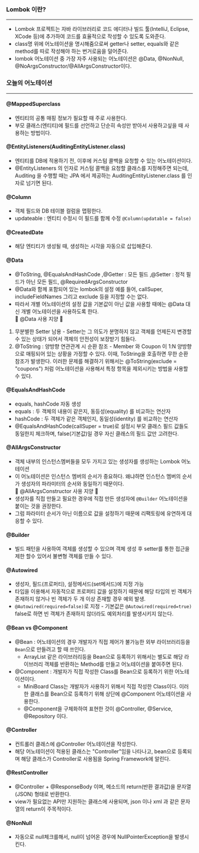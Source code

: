 ### Lombok 이란?
---
+ Lombok 프로젝트는 자바 라이브러리로 코드 에디터나 빌드 툴(IntelliJ, Eclipse, XCode 등)에 추가하여 코드를 효율적으로 작성할 수 있도록 도와준다. 
+ class명 위에 어노테이션을 명시해줌으로써 getter나 setter, equals와 같은 method를 따로 작성해야 하는 번거로움을 덜어준다.
+ lombok 어노테이션 중 가장 자주 사용되는 어노테이션은 @Data, @NonNull, @NoArgsConstructor/@AllArgsConstructor이다.

### 오늘의 어노테이션
---
#### @MappedSuperclass
+ 엔티티의 공통 매핑 정보가 필요할 때 주로 사용한다. 
+ 부모 클래스(엔티티)에 필드를 선언하고 단순히 속성만 받아서 사용하고싶을 때 사용하는 방법이다.

#### @EntityListeners(AuditingEntityListener.class)
+ 엔티티를 DB에 적용하기 전, 이후에 커스텀 콜백을 요청할 수 있는 어노테이션이다.
+ @EntityListeners 의 인자로 커스텀 콜백을 요청할 클래스를 지정해주면 되는데, Auditing 을 수행할 때는 JPA 에서 제공하는 AuditingEntityListener.class 를 인자로 넘기면 된다.

#### @Column
+ 객체 필드와 DB 테이블 컬럼을 맵핑한다.
+ updateable : 엔티티 수정시 이 필드를 함께 수정 `@Column(updatable = false)`

#### @CreatedDate
+ 해당 엔티티가 생성될 때, 생성하는 시각을 자동으로 삽입해준다.

#### @Data
+ @ToString, @EqualsAndHashCode ,@Getter : 모든 필드 ,@Setter : 정적 필드가 아닌 모든 필드, @RequiredArgsConstructor
+ @Data와 함께 포함되어 있는 lombok의 설정 예를 들어, callSuper, includeFieldNames 그리고 exclude 등을 지정할 수는 없다.
+ 따라서 개별 어노테이션의 설정 값을 기본값이 아닌 값을 사용할 때에는 @Data 대신 개별 어노테이션을 사용하도록 한다.  
🎉 @Data 사용 지양 🎉  
1. 무분별한 Setter 남용 - Setter는 그 의도가 분명하지 않고 객체를 언제든지 변경할 수 있는 상태가 되어서 객체의 안전성이 보장받기 힘들다.
2. @ToString : 양방향 연관관계 시 순환 참조 - Member 와 Coupon 이 1:N 양방향으로 매핑되어 있는 상황을 가정할 수 있다. 이때, ToString을 호출하면 무한 순환 참조가 발생한다. 이러한 문제를 해결하기 위해서는 @ToString(exclude = "coupons") 처럼 어노테이션을 사용해서 특정 항목을 제외시키는 방법을 사용할 수 있다.  

#### @EqualsAndHashCode
+ equals, hashCode 자동 생성
+ equals : 두 객체의 내용이 같은지, 동등성(equality) 를 비교하는 연산자
+ hashCode : 두 객체가 같은 객체인지, 동일성(identity) 를 비교하는 연산자
+ @EqualsAndHashCode(callSuper = true)로 설정시 부모 클래스 필드 값들도 동일한지 체크하며, false(기본값)일 경우 자신 클래스의 필드 값만 고려한다.

#### @AllArgsConstructor
+ 객체 내부의 인스턴스멤버들을 모두 가지고 있는 생성자를 생성하는 Lombok 어노테이션
+ 이 어노테이션은 인스턴스 멤버의 순서가 중요하다. 왜냐하면 인스턴스 멤버의 순서가 생성자의 파라미터의 순서와 동일하기 때문이다.   
🎉 @AllArgsConstructor 사용 지양 🎉  
+ 생성자를 직접 만들고 필요한 경우에 직접 만든 생성자에 `@Builder` 어노테이션을 붙이는 것을 권장한다. 
+ 그럼 파라미터 순서가 아닌 이름으로 값을 설정하기 때문에 리팩토링에 유연하게 대응할 수 있다.

#### @Builder
+ 빌드 패턴을 사용하여 객체를 생성할 수 있으며 객체 생성 후 setter를 통한 접근을 제한 할수 있어서 불변형 객체를 만들 수 있다.

#### @Autowired 
+ 생성자, 필드(프로퍼티), 설정메서드(set메서드)에 지정 가능
+ 타입을 이용해서 자동적으로 프로퍼티 값을 설정하기 때문에 해당 타입의 빈 객체가 존재하지 않거나 빈 객체가 두 개 이상 존재할 경우 예외 발생.
+ `@Autowired(required=false)`로 지정 - 기본값은 `@Autowired(required=true)` false로 하면 빈 객체가 존재하지 않더라도 예외처리를 발생시키지 않는다.

#### @Bean vs @Component
+ @Bean : 어노테이션의 경우 개발자가 직접 제어가 불가능한 외부 라이브러리등을 `Bean`으로 만들려고 할 때 쓰인다.
  + ArrayList 같은 라이브러리등을 Bean으로 등록하기 위해서는 별도로 해당 라이브러리 객체를 반환하는 Method를 만들고 어노테이션을 붙여주면 된다.
+ @Component : 개발자가 직접 작성한 Class를 Bean으로 등록하기 위한 어노테이션이다. 
  + MiniBoard Class는 개발자가 사용하기 위해서 직접 작성한 Class이다. 이러한 클래스를 Bean으로 등록하기 위해 상단에 @Component 어노테이션을 사용한다.
  + @Component을 구체화하여 표현한 것이 @Controller, @Service, @Repository 이다.

#### @Controller
+ 컨트롤러 클래스에 @Controller 어노테이션을 작성한다. 
+ 해당 어노테이션이 적용된 클래스는 "Controller"임을 나타나고, bean으로 등록되며 해당 클래스가 Controller로 사용됨을 Spring Framework에 알린다.

#### @RestController
+ @Controller + @ResponseBody 이며, 메소드의 return(반환 결과값)을 문자열(JSON) 형태로 반환한다. 
+ view가 필요없는 API만 지원하는 클래스에 사용되며, json 이나 xml 과 같은 문자열의 return이 주목적이다.

#### @NonNull
+ 자동으로 null체크를해서, null이 넘어온 경우에 NullPointerException을 발생시킨다.














